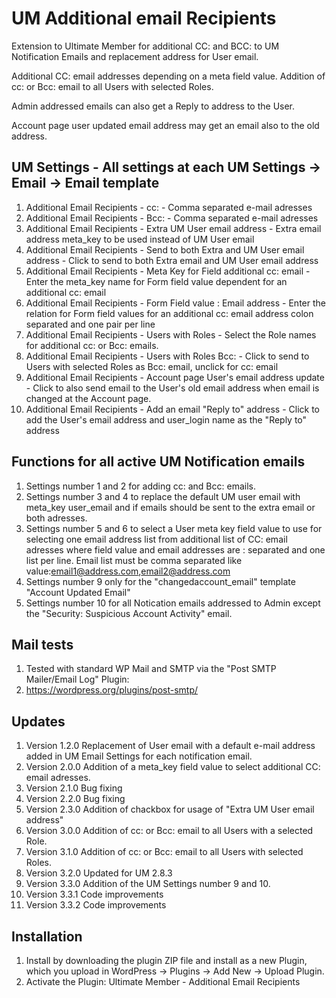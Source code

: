 # UM Additional email Recipients
Extension to Ultimate Member for additional CC: and BCC: to UM Notification Emails and replacement address for User email. 

Additional CC: email addresses depending on a meta field value. Addition of cc: or Bcc: email to all Users with selected Roles. 

Admin addressed emails can also get a Reply to address to the User. 

Account page user updated email address may get an email also to the old address.

## UM Settings - All settings at each UM Settings -> Email -> Email template
1. Additional Email Recipients - cc: - Comma separated e-mail adresses
2. Additional Email Recipients - Bcc: - Comma separated e-mail adresses
3. Additional Email Recipients - Extra UM User email address - Extra email address meta_key to be used instead of UM User email
4. Additional Email Recipients - Send to both Extra and UM User email address - Click to send to both Extra email and UM User email address
5. Additional Email Recipients - Meta Key for Field additional cc: email - Enter the meta_key name for Form field value dependent for an additional cc: email
6. Additional Email Recipients - Form Field value : Email address - Enter the relation for Form field values for an additional cc: email address colon separated and one pair per line
7. Additional Email Recipients - Users with Roles - Select the Role names for additional cc: or Bcc: emails.
8. Additional Email Recipients - Users with Roles Bcc: - Click to send to Users with selected Roles as Bcc: email, unclick for cc: email
9. Additional Email Recipients - Account page User's email address update - Click to also send email to the User's old email address when email is changed at the Account page.
10. Additional Email Recipients - Add an email "Reply to" address - Click to add the User's email address and user_login name as the "Reply to" address

## Functions for all active UM Notification emails
1. Settings number 1 and 2 for adding cc: and Bcc: emails.
2. Settings number 3 and 4 to replace the default UM user email with meta_key user_email and if emails should be sent to the extra email or both adresses.
3. Settings number 5 and 6 to select a User meta key field value to use for selecting one email address list from additional list of CC: email adresses where field value and email addresses are : separated and one list per line. Email list must be comma separated like value:email1@address.com,email2@address.com
4. Settings number 9 only for the "changedaccount_email" template "Account Updated Email"
5. Settings number 10 for all Notication emails addressed to Admin except the "Security: Suspicious Account Activity" email.

## Mail tests
1. Tested with standard WP Mail and SMTP via the "Post SMTP Mailer/Email Log" Plugin:
2. https://wordpress.org/plugins/post-smtp/

## Updates
1. Version 1.2.0 Replacement of User email with a default e-mail address added in UM Email Settings for each notification email.
2. Version 2.0.0 Addition of a meta_key field value to select additional CC: email adresses.
3. Version 2.1.0 Bug fixing
4. Version 2.2.0 Bug fixing
5. Version 2.3.0 Addition of chackbox for usage of "Extra UM User email address"
6. Version 3.0.0 Addition of cc: or Bcc: email to all Users with a selected Role.
7. Version 3.1.0 Addition of cc: or Bcc: email to all Users with selected Roles.
8. Version 3.2.0 Updated for UM 2.8.3
9. Version 3.3.0 Addition of the UM Settings number 9 and 10.
10. Version 3.3.1 Code improvements
11. Version 3.3.2 Code improvements

## Installation
1. Install by downloading the plugin ZIP file and install as a new Plugin, which you upload in WordPress -> Plugins -> Add New -> Upload Plugin.
2. Activate the Plugin: Ultimate Member - Additional Email Recipients
